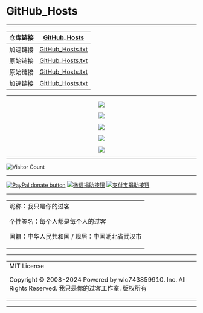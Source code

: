 # GitHub_Hosts

---

| 仓库链接 | [GitHub_Hosts](https://github.com/wlc743859910/GitHub_Hosts) |
| :------: | :----------------------------------------------------------: |
| 加速链接 | [GitHub_Hosts.txt](https://raw.github.ink/wlc743859910/GitHub_Hosts/master/GitHub_Hosts.txt) |
| 原始链接 | [GitHub_Hosts.txt](https://github.com/wlc743859910/GitHub_Hosts/blob/master/GitHub_Hosts.txt) |
| 原始链接 | [GitHub_Hosts.txt](https://raw.githubusercontent.com/wlc743859910/GitHub_Hosts/master/GitHub_Hosts.txt) |
| 加速链接 | [GitHub_Hosts.txt](https://mirror.ghproxy.com/https://raw.githubusercontent.com/wlc743859910/GitHub_Hosts/master/GitHub_Hosts.txt) |

---

<p align="center">
  <img src="https://raw.github.ink/wlc743859910/GitHub_Hosts/master/img/1.webp">
</p>

<p align="center">
  <img src="https://raw.github.ink/wlc743859910/GitHub_Hosts/master/img/2.webp">
</p>

<p align="center">
  <img src="https://raw.github.ink/wlc743859910/GitHub_Hosts/master/img/3.webp">
</p>

<p align="center">
  <img src="https://raw.github.ink/wlc743859910/GitHub_Hosts/master/img/4.webp">
</p>

<p align="center">
  <img src="https://raw.github.ink/wlc743859910/GitHub_Hosts/master/img/5.webp">
</p>

---

![Visitor Count](https://profile-counter.glitch.me/{GitHub_Hosts}/count.svg)

---

[![PayPal donate button](https://img.shields.io/badge/PayPal-donate-green.svg)](https://paypal.me/)  [![微信捐助按钮](https://img.shields.io/badge/%E5%BE%AE%E4%BF%A1-%E5%90%91TA%E6%8D%90%E5%8A%A9-green.svg)](图片链接) [![支付宝捐助按钮](https://img.shields.io/badge/%E6%94%AF%E4%BB%98%E5%AE%9D-%E5%90%91TA%E6%8D%90%E5%8A%A9-green.svg)](图片链接)

---

<table>
    <tr>
        <td >
昵称：我只是你的过客

个性签名：每个人都是每个人的过客

国籍：中华人民共和国 / 现居：中国湖北省武汉市
        </center>
        </td>
    </tr>
</table>

---

<table>
    <tr>
        <td >
MIT License

Copyright © 2008-2024 Powered by wlc743859910. Inc. All Rights Reserved. 我只是你的过客工作室. 版权所有
        </center>
        </td>
    </tr>
</table>

---

